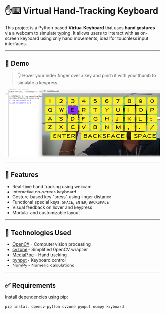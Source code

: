 # ✋⌨️ Virtual Hand-Tracking Keyboard
This project is a Python-based **Virtual Keyboard** that uses **hand gestures** via a webcam to simulate typing. It allows users to interact with an on-screen keyboard using only hand movements, ideal for touchless input interfaces.

---

## 📸 Demo

> 👇 Hover your index finger over a key and pinch it with your thumb to simulate a keypress.

![Virtual Keyboard Demo](Screenshot.png)  

---

## 🔧 Features

- Real-time hand tracking using webcam
- Interactive on-screen keyboard
- Gesture-based key "press" using finger distance
- Functional special keys: `SPACE`, `ENTER`, `BACKSPACE`
- Visual feedback on hover and keypress
- Modular and customizable layout

---

## 🧠 Technologies Used

- [OpenCV](https://opencv.org/) - Computer vision processing
- [cvzone](https://github.com/cvzone/cvzone) - Simplified OpenCV wrapper
- [MediaPipe](https://google.github.io/mediapipe/) - Hand tracking
- [pynput](https://pypi.org/project/pynput/) - Keyboard control
- [NumPy](https://numpy.org/) - Numeric calculations

---

## ✅ Requirements

Install dependencies using pip:

```bash
pip install opencv-python cvzone pynput numpy keyboard

